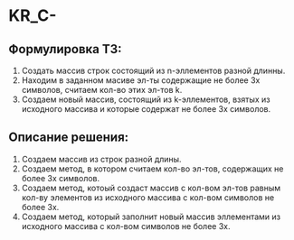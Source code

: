 # KR_C-
## Формулировка ТЗ:
1. Создать массив строк состоящий из n-эллементов разной длинны.
2. Находим в заданном масиве эл-ты содержащие не более 3х символов, считаем кол-во этих эл-тов k.
3. Создаем новый массив, состоящий из k-эллементов, взятых из исходного массива и которые содержат не более 3х символов.
## Описание решения:
1. Создаем массив из строк разной длины.
2. Создаем метод, в котором считаем кол-во эл-тов, содержащих не более 3х символов.
3. Создаем метод, котоый создаст массив с кол-вом эл-тов равным кол-ву элементов из исходного массива с кол-вом символов не более 3х.
4. Создаем метод, который заполнит новый массив эллементами из исходного массива с кол-вом символов не более 3х.